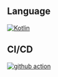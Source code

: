 ## Language

[![Kotlin](https://skillicons.dev/icons?i=kotlin)](https://kotlinlang.org)

## CI/CD

[![github action](https://skillicons.dev/icons?i=github)](https://github.com/actions)